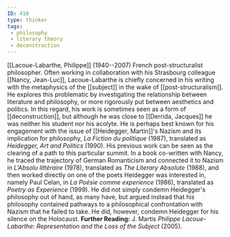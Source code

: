 ```yaml
---
ID: 410
type: thinker
tags: 
 - philosophy
 - literary theory
 - deconstruction
---
```


[[Lacoue-Labarthe, Philippe]]
(1940--2007) French post-structuralist philosopher. Often working in
collaboration with his Strasbourg colleague [[Nancy, Jean-Luc]], Lacoue-Labarthe is
chiefly concerned in his writing with the metaphysics of the
[[subject]] in the wake of
[[post-structuralism]]. He
explores this problematic by investigating the relationship between
literature and philosophy, or more rigorously put between aesthetics and
politics. In this regard, his work is sometimes seen as a form of
[[deconstruction]], but
although he was close to [[Derrida, Jacques]] he was neither his
student nor his acolyte. He is perhaps best known for his engagement
with the issue of
[[Heidegger, Martin]]'s Nazism and
its implication for philosophy, *La Fiction du politique* (1987),
translated as *Heidegger, Art and Politics* (1990). His previous work
can be seen as the clearing of a path to this particular summit. In a
book co-written with Nancy, he traced the trajectory of German
Romanticism and connected it to Nazism in *L'Absolu littéraire* (1978),
translated as *The Literary Absolute* (1988), and then worked directly
on one of the poets Heidegger was interested in, namely Paul Celan, in
*La Poésie comme experience* (1986), translated as *Poetry as
Experience* (1999). He did not simply condemn Heidegger's philosophy out
of hand, as many have, but argued instead that his philosophy contained
pathways to a philosophical confrontation with Nazism that he failed to
take. He did, however, condemn Heidegger for his silence on the
Holocaust.
**Further Reading:** J. Martis *Philippe Lacoue-Labarthe: Representation
and the Loss of the Subject* (2005).

